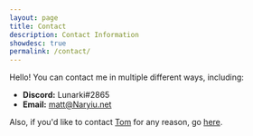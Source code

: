 ```yaml
---
layout: page
title: Contact
description: Contact Information
showdesc: true
permalink: /contact/
---
```


Hello! You can contact me in multiple different ways, including:

- **Discord:** Lunarki#2865
- **Email:** matt@Naryiu.net

Also, if you'd like to contact [Tom](https://tomr.me) for any reason, go [here](https://tomr.me/contact).
